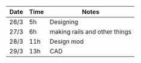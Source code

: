 | Date  | Time | Notes    |
|-------|------|---------|
| 26/3  | 5h   | Designing |
| 27/3  | 6h   | making rails and other things|
| 28/3  | 11h   | Design mod |
| 29/3  | 13h   | CAD |
